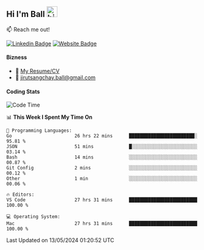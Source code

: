 ## Hi I'm Ball <img src="https://user-images.githubusercontent.com/1303154/88677602-1635ba80-d120-11ea-84d8-d263ba5fc3c0.gif" width="28px" height="28px" alt="hi">
 
:mailbox: Reach me out!

[![Linkedin Badge](https://img.shields.io/badge/-Jirut-0e76a8?style=flat&labelColor=0e76a8&logo=linkedin&logoColor=white)](https://www.linkedin.com/in/jirut-sangchay-338370251)
[![Website Badge](https://img.shields.io/badge/Website-184aa8?logo=website&logoColor=)](https://resume-jirut.web.app)

<!-- TODO: Add last video link -->
#### Bizness
- :paperclip: [My Resume/CV](https://github.com/Jirut01/Jirut01/blob/main/resume_jirut.pdf)
- :email: jirutsangchay.ball@gmail.com

#### Coding Stats


<!--START_SECTION:waka-->
![Code Time](http://img.shields.io/badge/Code%20Time-1%2C095%20hrs%2056%20mins-blue)

📊 **This Week I Spent My Time On** 

```text
💬 Programming Languages: 
Go                       26 hrs 22 mins      ████████████████████████░   95.81 % 
JSON                     51 mins             █░░░░░░░░░░░░░░░░░░░░░░░░   03.14 % 
Bash                     14 mins             ░░░░░░░░░░░░░░░░░░░░░░░░░   00.87 % 
Git Config               2 mins              ░░░░░░░░░░░░░░░░░░░░░░░░░   00.12 % 
Other                    1 min               ░░░░░░░░░░░░░░░░░░░░░░░░░   00.06 % 

🔥 Editors: 
VS Code                  27 hrs 31 mins      █████████████████████████   100.00 % 

💻 Operating System: 
Mac                      27 hrs 31 mins      █████████████████████████   100.00 % 
```


 Last Updated on 13/05/2024 01:20:52 UTC
<!--END_SECTION:waka-->
